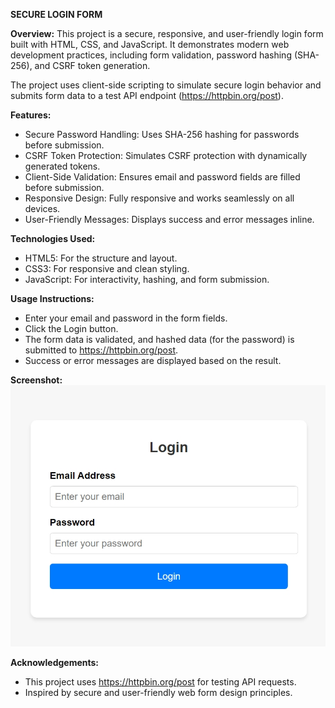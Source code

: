 **SECURE LOGIN FORM**

**Overview:**
This project is a secure, responsive, and user-friendly login form built with HTML, CSS, and JavaScript. It demonstrates modern web development practices, including form validation, password hashing (SHA-256), and CSRF token generation.

The project uses client-side scripting to simulate secure login behavior and submits form data to a test API endpoint (https://httpbin.org/post).

**Features:**
- Secure Password Handling: Uses SHA-256 hashing for passwords before submission.
- CSRF Token Protection: Simulates CSRF protection with dynamically generated tokens.
- Client-Side Validation: Ensures email and password fields are filled before submission.
- Responsive Design: Fully responsive and works seamlessly on all devices.
- User-Friendly Messages: Displays success and error messages inline.
  
**Technologies Used:**
- HTML5: For the structure and layout.
- CSS3: For responsive and clean styling.
- JavaScript: For interactivity, hashing, and form submission.

**Usage Instructions:**
- Enter your email and password in the form fields.
- Click the Login button.
- The form data is validated, and hashed data (for the password) is submitted to https://httpbin.org/post.
- Success or error messages are displayed based on the result.

**Screenshot:**
![Project Screenshot](https://github.com/ayeshaehtisham/Secure-Login/raw/main/images/Project%20Screenshot.jpeg)

**Acknowledgements:**
- This project uses https://httpbin.org/post for testing API requests.
- Inspired by secure and user-friendly web form design principles.

